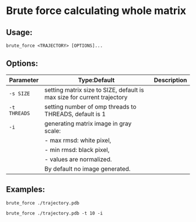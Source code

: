 # Brute force calculating whole matrix
## Usage:
```
brute_force <TRAJECTORY> [OPTIONS]...
```
## Options:
Parameter|Type:Default|Description
-|-|-
`-s SIZE`              |setting matrix size to SIZE, default is max size for current trajectory
`-t THREADS`           |setting number of omp threads to THREADS, default is 1
`-i`                   |generating matrix image in gray scale:
                       | - max rmsd: white pixel,
                       | - min rmsd: black pixel,
                       | - values are normalized.
                       | By default no image generated.

## Examples:
```
brute_force ./trajectory.pdb
```
```
brute_force ./trajectory.pdb -t 10 -i
```
